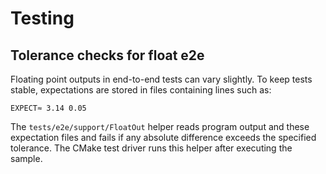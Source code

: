 # Testing

## Tolerance checks for float e2e

Floating point outputs in end-to-end tests can vary slightly. To keep tests stable, expectations are
stored in files containing lines such as:

```
EXPECT≈ 3.14 0.05
```

The `tests/e2e/support/FloatOut` helper reads program output and these expectation files and fails
if any absolute difference exceeds the specified tolerance. The CMake test driver runs this helper
after executing the sample.
